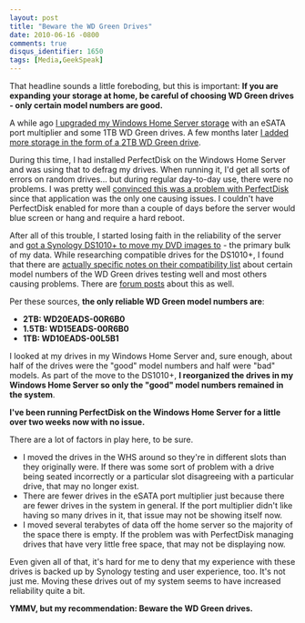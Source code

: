 ```yaml
---
layout: post
title: "Beware the WD Green Drives"
date: 2010-06-16 -0800
comments: true
disqus_identifier: 1650
tags: [Media,GeekSpeak]
---
```

That headline sounds a little foreboding, but this is important: **If
you are expanding your storage at home, be careful of choosing WD Green
drives - only certain model numbers are good.**

A while ago [I upgraded my Windows Home Server
storage](/archive/2009/02/04/increase-your-windows-home-server-capacity-with-esata.aspx)
with an eSATA port multiplier and some 1TB WD Green drives. A few months
later [I added more storage in the form of a 2TB WD Green
drive](/archive/2010/01/07/windows-home-server-storage-upgraded.aspx).

During this time, I had installed PerfectDisk on the Windows Home Server
and was using that to defrag my drives. When running it, I'd get all
sorts of errors on random drives... but during regular day-to-day use,
there were no problems. I was pretty well [convinced this was a problem
with
PerfectDisk](/archive/2010/02/05/working-through-perfectdisk-for-whs-issues.aspx)
since that application was the only one causing issues. I couldn't have
PerfectDisk enabled for more than a couple of days before the server
would blue screen or hang and require a hard reboot.

After all of this trouble, I started losing faith in the reliability of
the server and [got a Synology DS1010+ to move my DVD images
to](/archive/2010/05/20/moving-to-a-synology-ds1010.aspx) - the primary
bulk of my data. While researching compatible drives for the DS1010+, I
found that there are [actually specific notes on their compatibility
list](http://www.synology.com/support/faq_show.php?q_id=130#three_n)
about certain model numbers of the WD Green drives testing well and most
others causing problems. There are [forum
posts](http://forum.synology.com/enu/viewtopic.php?f=151&t=19131) about
this as well.

Per these sources, **the only reliable WD Green model numbers are**:

-   **2TB: WD20EADS-00R6B0**
-   **1.5TB: WD15EADS-00R6B0**
-   **1TB: WD10EADS-00L5B1**

I looked at my drives in my Windows Home Server and, sure enough, about
half of the drives were the "good" model numbers and half were "bad"
models. As part of the move to the DS1010+, **I reorganized the drives
in my Windows Home Server so only the "good" model numbers remained in
the system**.

**I've been running PerfectDisk on the Windows Home Server for a little
over two weeks now with no issue.**

There are a lot of factors in play here, to be sure.

-   I moved the drives in the WHS around so they're in different slots
    than they originally were. If there was some sort of problem with a
    drive being seated incorrectly or a particular slot disagreeing with
    a particular drive, that may no longer exist.
-   There are fewer drives in the eSATA port multiplier just because
    there are fewer drives in the system in general. If the port
    multiplier didn't like having so many drives in it, that issue may
    not be showing itself now.
-   I moved several terabytes of data off the home server so the
    majority of the space there is empty. If the problem was with
    PerfectDisk managing drives that have very little free space, that
    may not be displaying now.

Even given all of that, it's hard for me to deny that my experience with
these drives is backed up by Synology testing and user experience, too.
It's not just me. Moving these drives out of my system seems to have
increased reliability quite a bit.

**YMMV, but my recommendation: Beware the WD Green drives.**

